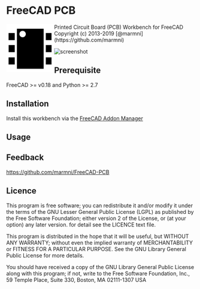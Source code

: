 # FreeCAD PCB

<img style="float: left;" src="data/FreeCAD-PCB_workbench_icon.svg">
Printed Circuit Board (PCB) Workbench for FreeCAD  
Copyright (c) 2013-2019 [@marmni](https://github.com/marmni) <marmni@onet.eu>  
 
![screenshot](https://a.fsdn.com/con/app/proj/eaglepcb2freecad/screenshots/Tube_amplifier_FreeCAD-PCB.png/max/max/1)

## Prerequisite
FreeCAD >= v0.18 and Python >= 2.7


## Installation
Install this workbench via the [FreeCAD Addon Manager](https://github.com/FreeCAD/FreeCAD-addons#1-builtin-addon-manager)


## Usage


## Feedback
https://github.com/marmni/FreeCAD-PCB

## Licence
This program is free software; you can redistribute it and/or modify
it under the terms of the GNU Lesser General Public License (LGPL)
as published by the Free Software Foundation; either version 2 of
the License, or (at your option) any later version.
for detail see the LICENCE text file. 

This program is distributed in the hope that it will be useful,
but WITHOUT ANY WARRANTY; without even the implied warranty of
MERCHANTABILITY or FITNESS FOR A PARTICULAR PURPOSE.  See the 
GNU Library General Public License for more details. 

You should have received a copy of the GNU Library General Public
License along with this program; if not, write to the Free Software 
Foundation, Inc., 59 Temple Place, Suite 330, Boston, MA  02111-1307
USA
